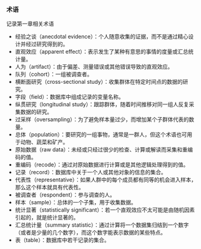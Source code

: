### 术语

记录第一章相关术语

* 经验之谈（anecdotal evidence）：个人随意收集的证据，而不是通过精心设计并经过研究得到的。
* 直观效应（apparent effect）：表示发生了某种有意思的事情的度量或汇总统计量。
* 人为（artifact）：由于偏差、测量错误或其他错误导致的直观效应。
* 队列（cohort）：一组被调查者。
* 横断面研究（cross-sectional study）：收集群体在特定时间点的数据的研究。
* 字段（field）：数据库中组成记录的变量名称。
* 纵贯研究（longitudinal study）：跟踪群体，随着时间推移对同一组人反复采集数据的研究。
* 过采样（oversampling）：为了避免样本量过少，而增加某个子群体代表的数量。
* 总体（population）：要研究的一组事物，通常是一群人，但这个术语也可用于动物、蔬菜和矿产。
* 原始数据（raw data）：未经或只经过很少的检查、计算或解读而采集和重编码的值。
* 重编码（recode）：通过对原始数据进行计算或是其他逻辑处理得到的值。
* 记录（record）：数据库中关于一个人或其他对象的信息的集合。
* 代表性（representative）：如果人群中的每个成员都有同等的机会进入样本，那么这个样本就具有代表性。
* 被调查者（respondent）：参与调查的人。
* 样本（sample）：总体的一个子集，用于收集数据。
* 统计显著（statistically significant）：若一个直观效应不太可能是由随机因素引起的，就是统计显著的。
* 汇总统计量（summary statistic）：通过计算将一个数据集归结到一个数字（或者是少量的几个数字），而这个数字能表示数据的某些特点。
* 表（table）：数据库中若干记录的集合。

